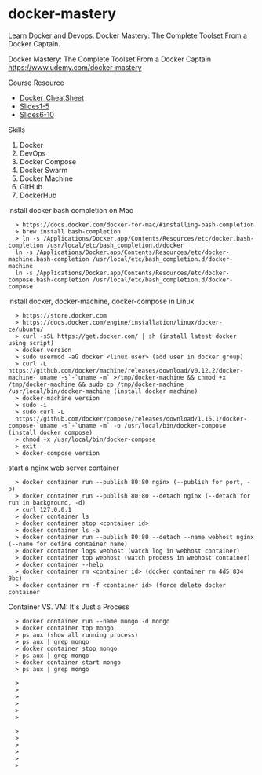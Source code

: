 # docker-mastery
Learn Docker and Devops. Docker Mastery: The Complete Toolset From a Docker Captain.

Docker Mastery: The Complete Toolset From a Docker Captain  
https://www.udemy.com/docker-mastery

Course Resource
* [Docker_CheatSheet](https://github.com/smalltide/docker-mastery/blob/master/resource/cheatsheet.pdf)  
* [Slides1-5](https://github.com/smalltide/docker-mastery/blob/master/resource/Slides1-5.pdf)  
* [Slides6-10](https://github.com/smalltide/docker-mastery/blob/master/resource/Slides6-10.pdf)

Skills
1. Docker
2. DevOps
3. Docker Compose
4. Docker Swarm
5. Docker Machine
6. GitHub
7. DockerHub

install docker bash completion on Mac
```
  > https://docs.docker.com/docker-for-mac/#installing-bash-completion
  > brew install bash-completion
  > ln -s /Applications/Docker.app/Contents/Resources/etc/docker.bash-completion /usr/local/etc/bash_completion.d/docker
  ln -s /Applications/Docker.app/Contents/Resources/etc/docker-machine.bash-completion /usr/local/etc/bash_completion.d/docker-machine
  ln -s /Applications/Docker.app/Contents/Resources/etc/docker-compose.bash-completion /usr/local/etc/bash_completion.d/docker-compose
```
install docker, docker-machine, docker-compose in Linux
```
  > https://store.docker.com
  > https://docs.docker.com/engine/installation/linux/docker-ce/ubuntu/
  > curl -sSL https://get.docker.com/ | sh (install latest docker using script)
  > docker version
  > sudo usermod -aG docker <linux user> (add user in docker group)
  > curl -L https://github.com/docker/machine/releases/download/v0.12.2/docker-machine-`uname -s`-`uname -m` >/tmp/docker-machine && chmod +x /tmp/docker-machine && sudo cp /tmp/docker-machine /usr/local/bin/docker-machine (install docker machine)
  > docker-machine version
  > sudo -i
  > sudo curl -L 
  https://github.com/docker/compose/releases/download/1.16.1/docker-compose-`uname -s`-`uname -m` -o /usr/local/bin/docker-compose (install docker compose)
  > chmod +x /usr/local/bin/docker-compose
  > exit
  > docker-compose version  
```
start a nginx web server container
```
  > docker container run --publish 80:80 nginx (--publish for port, -p)
  > docker container run --publish 80:80 --detach nginx (--detach for run in background, -d)
  > curl 127.0.0.1
  > docker container ls
  > docker container stop <container id>
  > docker container ls -a
  > docker container run --publish 80:80 --detach --name webhost nginx (--name for define container name)
  > docker container logs webhost (watch log in webhost container)
  > docker container top webhost (watch process in webhost container)
  > docker container --help
  > docker container rm <container id> (docker container rm 4d5 834 9bc)
  > docker container rm -f <container id> (force delete docker container
```
Container VS. VM: It's Just a Process
```
  > docker container run --name mongo -d mongo
  > docker container top mongo
  > ps aux (show all running process)
  > ps aux | grep mongo
  > docker container stop mongo
  > ps aux | grep mongo
  > docker container start mongo
  > ps aux | grep mongo
```

```
  > 
  > 
  > 
  > 
  > 
  > 
```

```
  > 
  > 
  > 
  > 
  > 
  > 
```